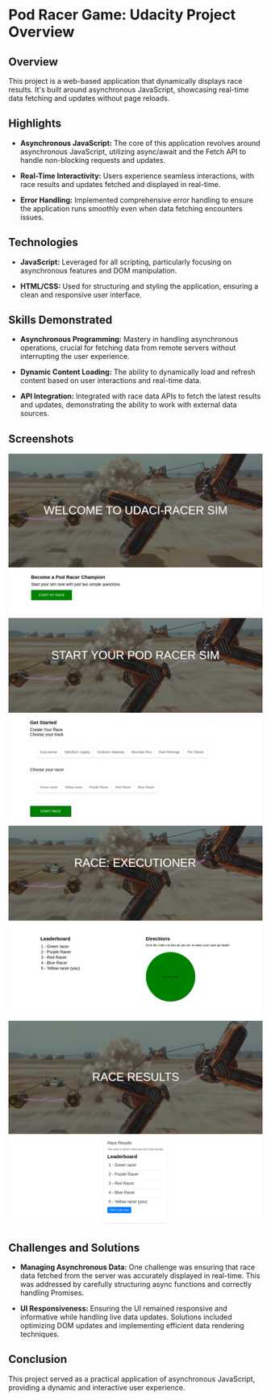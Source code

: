 # Pod Racer Game: Udacity Project Overview

## Overview
This project is a web-based application that dynamically displays race results. It's built around asynchronous JavaScript, showcasing real-time data fetching and updates without page reloads.

## Highlights

- **Asynchronous JavaScript:** The core of this application revolves around asynchronous JavaScript, utilizing async/await and the Fetch API to handle non-blocking requests and updates.

- **Real-Time Interactivity:** Users experience seamless interactions, with race results and updates fetched and displayed in real-time.

- **Error Handling:** Implemented comprehensive error handling to ensure the application runs smoothly even when data fetching encounters issues.

## Technologies

- **JavaScript:** Leveraged for all scripting, particularly focusing on asynchronous features and DOM manipulation.

- **HTML/CSS:** Used for structuring and styling the application, ensuring a clean and responsive user interface.

## Skills Demonstrated

- **Asynchronous Programming:** Mastery in handling asynchronous operations, crucial for fetching data from remote servers without interrupting the user experience.

- **Dynamic Content Loading:** The ability to dynamically load and refresh content based on user interactions and real-time data.

- **API Integration:** Integrated with race data APIs to fetch the latest results and updates, demonstrating the ability to work with external data sources.

## Screenshots
![Homepage](/src/client/assets/images/home.png "Homepage")
![Start Race](/src/client/assets/images/start_race.png "Start Race")
![Race](/src/client/assets/images/race.png "Race")
![Results](/src/client/assets/images/race_results.png "Results")

## Challenges and Solutions

- **Managing Asynchronous Data:** One challenge was ensuring that race data fetched from the server was accurately displayed in real-time. This was addressed by carefully structuring async functions and correctly handling Promises.

- **UI Responsiveness:** Ensuring the UI remained responsive and informative while handling live data updates. Solutions included optimizing DOM updates and implementing efficient data rendering techniques.

## Conclusion

This project served as a practical application of asynchronous JavaScript, providing a dynamic and interactive user experience.